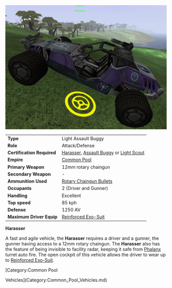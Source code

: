 ![](../images/Harasser.jpg "harasser.jpg")

|                            |                                                                                                                                                                                       |
| -------------------------- | ------------------------------------------------------------------------------------------------------------------------------------------------------------------------------------- |
| **Type**                   | Light Assault Buggy                                                                                                                                                                   |
| **Role**                   | Attack/Defense                                                                                                                                                                        |
| **Certification Required** | [Harasser](../certifications/Harasser_(Certification).md), [Assault Buggy](../certifications/Assault_Buggy_(Certification).md) or [Light Scout](../certifications/Light_Scout.md) |
| **Empire**                 | [Common Pool](../terminology/Common_Pool.md)                                                                                                                                          |
| **Primary Weapon**         | 12mm rotary chaingun                                                                                                                                                       |
| **Secondary Weapon**       | \-                                                                                                                                                                                    |
| **Ammunition Used**        | [Rotary Chaingun Bullets](../ammunition/Rotary_Chaingun_Bullets.md)                                                                                                                   |
| **Occupants**              | 2 (Driver and Gunner)                                                                                                                                                                 |
| **Handling**               | Excellent                                                                                                                                                                             |
| **Top speed**              | 85 kph                                                                                                                                                                                |
| **Defense**                | 1250 AV                                                                                                                                                                               |
| **Maximum Driver Equip**   | [Reinforced Exo-Suit](../armor/Reinforced_Exo-Suit.md)                                                                                                                                |

**Harasser**

A fast and agile vehicle, the **Harasser** requires a driver and a gunner, the
gunner having access to a 12mm rotary chaingun. The **Harasser** also
has the feature of being invisible to facility radar, keeping it safe from
[Phalanx](../items/Phalanx.md) turret auto fire. The open cockpit of this
vehicle allows the driver to wear up to
[Reinforced Exo-Suit](../armor/Reinforced_Exo-Suit.md).

<!--[Category:Game Items](Category:Game_Items.md)-->
<!--[Category:Vehicles](Category:Vehicles.md)--> [Category:Common Pool

Vehicles](Category:Common_Pool_Vehicles.md)
<!--[Category:Ground Vehicles](Category:Ground_Vehicles.md)-->
